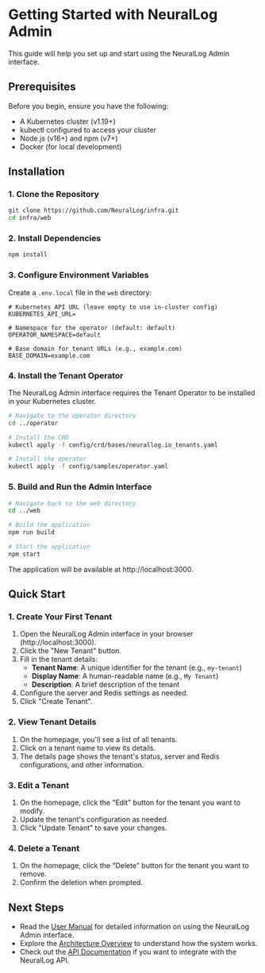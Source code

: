 # Getting Started with NeuralLog Admin

This guide will help you set up and start using the NeuralLog Admin interface.

## Prerequisites

Before you begin, ensure you have the following:

- A Kubernetes cluster (v1.19+)
- kubectl configured to access your cluster
- Node.js (v16+) and npm (v7+)
- Docker (for local development)

## Installation

### 1. Clone the Repository

```bash
git clone https://github.com/NeuralLog/infra.git
cd infra/web
```

### 2. Install Dependencies

```bash
npm install
```

### 3. Configure Environment Variables

Create a `.env.local` file in the `web` directory:

```
# Kubernetes API URL (leave empty to use in-cluster config)
KUBERNETES_API_URL=

# Namespace for the operator (default: default)
OPERATOR_NAMESPACE=default

# Base domain for tenant URLs (e.g., example.com)
BASE_DOMAIN=example.com
```

### 4. Install the Tenant Operator

The NeuralLog Admin interface requires the Tenant Operator to be installed in your Kubernetes cluster.

```bash
# Navigate to the operator directory
cd ../operator

# Install the CRD
kubectl apply -f config/crd/bases/neurallog.io_tenants.yaml

# Install the operator
kubectl apply -f config/samples/operator.yaml
```

### 5. Build and Run the Admin Interface

```bash
# Navigate back to the web directory
cd ../web

# Build the application
npm run build

# Start the application
npm start
```

The application will be available at http://localhost:3000.

## Quick Start

### 1. Create Your First Tenant

1. Open the NeuralLog Admin interface in your browser (http://localhost:3000).
2. Click the "New Tenant" button.
3. Fill in the tenant details:
   - **Tenant Name**: A unique identifier for the tenant (e.g., `my-tenant`)
   - **Display Name**: A human-readable name (e.g., `My Tenant`)
   - **Description**: A brief description of the tenant
4. Configure the server and Redis settings as needed.
5. Click "Create Tenant".

### 2. View Tenant Details

1. On the homepage, you'll see a list of all tenants.
2. Click on a tenant name to view its details.
3. The details page shows the tenant's status, server and Redis configurations, and other information.

### 3. Edit a Tenant

1. On the homepage, click the "Edit" button for the tenant you want to modify.
2. Update the tenant's configuration as needed.
3. Click "Update Tenant" to save your changes.

### 4. Delete a Tenant

1. On the homepage, click the "Delete" button for the tenant you want to remove.
2. Confirm the deletion when prompted.

## Next Steps

- Read the [User Manual](./user-manual.md) for detailed information on using the NeuralLog Admin interface.
- Explore the [Architecture Overview](./architecture.md) to understand how the system works.
- Check out the [API Documentation](./api-docs.md) if you want to integrate with the NeuralLog API.
